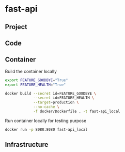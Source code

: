 # fast-api

## Project

## Code

## Container

Build the container locally

```bash
export FEATURE_GOODBYE="True"
export FEATURE_HEALTH="True"

docker build --secret id=FEATURE_GOODBYE \
             --secret id=FEATURE_HEALTH \
             --target=production \
             --no-cache \
             -f docker/Dockerfile . -t fast-api_local
```

Run container locally for testing purpose

```bash
docker run -p 8080:8080 fast-api_local
```

## Infrastructure
